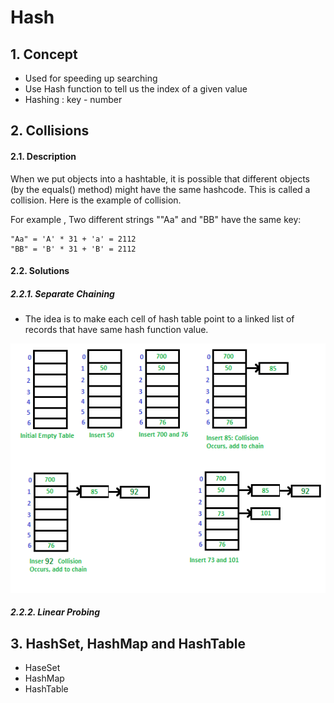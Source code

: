 # Hash
## 1. Concept
* Used for speeding up searching
* Use Hash function to tell us the index of a given value
* Hashing : key - number


## 2. Collisions
#### 2.1. Description
When we put objects into a hashtable, it is possible that different objects (by the equals() method) might have the same hashcode. This is called a collision. Here is the example of collision. 

For example , Two different strings ""Aa" and "BB" have the same key: 

```
"Aa" = 'A' * 31 + 'a' = 2112
"BB" = 'B' * 31 + 'B' = 2112
```

#### 2.2. Solutions
##### 2.2.1. Separate Chaining
* The idea is to make each cell of hash table point to a linked list of records that have same hash function value.

![alt text](https://github.com/RagingPsyduck/Data-Structures-and-Algorithms-in-Java/blob/master/Hash/hashChaining1.png)

##### 2.2.2. Linear Probing


## 3. HashSet, HashMap and HashTable
* HaseSet
* HashMap
* HashTable